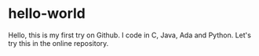# hello-world


Hello, this is my first try on Github.
I code in C, Java, Ada and Python.
Let's try this in the online repository.
